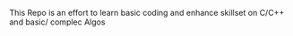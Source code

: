 This Repo is an effort to learn basic coding and enhance skillset on C/C++ and basic/ complec  Algos 
